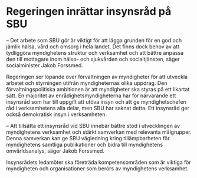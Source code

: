 # Regeringen inrättar insynsråd på SBU

– Det arbete som SBU gör är viktigt för att lägga grunden för en god och jämlik hälsa, vård och omsorg i hela landet. Det finns dock behov av att tydliggöra myndighetens struktur och verksamhet och att bättre anpassa den till mottagare inom hälso- och sjukvården och socialtjänsten, säger socialminister Jakob Forssmed.

Regeringen ser löpande över förvaltningen av myndigheter för att utveckla arbetet och styrningen utifrån myndigheternas olika uppdrag. Den förvaltningspolitiska ambitionen är att myndigheter ska styras på ett likartat sätt. En majoritet av enrådighetsmyndigheterna har för närvarande ett insynsråd som har till uppgift att utöva insyn och att ge myndighetschefen råd i verksamhetens alla delar, men SBU har saknat detta. Ett insynsråd ger också demokratisk insyn i verksamheten.

– Att tillsätta ett insynsråd vid SBU innebär bättre stöd i utvecklingen av myndighetens verksamhet och stärkt samverkan med relevanta målgrupper. Denna samverkan kan ge SBU vägledning kring tillämpbarheten för myndighetens samtliga publikationer och bidra till myndighetens omvärldsanalys, säger Jakob Forssmed.

Insynsrådets ledamöter ska företräda kompetensområden som är viktiga för myndigheten och organisationer som berörs av myndighetens verksamhet.
